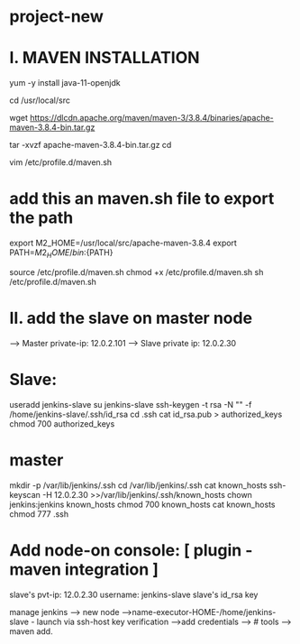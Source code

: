 # project-new

# I. MAVEN INSTALLATION
yum -y install java-11-openjdk

cd /usr/local/src

wget https://dlcdn.apache.org/maven/maven-3/3.8.4/binaries/apache-maven-3.8.4-bin.tar.gz

tar -xvzf apache-maven-3.8.4-bin.tar.gz
cd

 vim /etc/profile.d/maven.sh
 # add this an maven.sh file  to export the path
export M2_HOME=/usr/local/src/apache-maven-3.8.4
export PATH=${M2_HOME}/bin:${PATH}

source /etc/profile.d/maven.sh
chmod +x /etc/profile.d/maven.sh
sh /etc/profile.d/maven.sh

# II. add the slave on master node

--> Master  private-ip:  12.0.2.101
--> Slave  private ip: 12.0.2.30

# Slave:
useradd jenkins-slave
su jenkins-slave
ssh-keygen -t rsa -N "" -f /home/jenkins-slave/.ssh/id_rsa
cd .ssh
cat id_rsa.pub > authorized_keys
chmod 700 authorized_keys

# master

mkdir -p /var/lib/jenkins/.ssh
cd /var/lib/jenkins/.ssh
cat   known_hosts
ssh-keyscan -H 12.0.2.30 >>/var/lib/jenkins/.ssh/known_hosts
chown jenkins:jenkins known_hosts
chmod 700 known_hosts
cat known_hosts
chmod 777 .ssh 

# Add node-on console: [ plugin - maven integration ]

slave's pvt-ip: 12.0.2.30 
username: jenkins-slave 
slave's id_rsa key

manage jenkins --> new node -->name-executor-HOME-/home/jenkins-slave  - launch via ssh-host key verification  -->add credentials --> # tools --> maven add.





